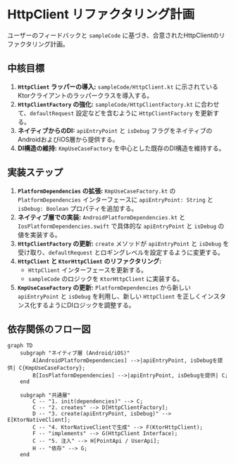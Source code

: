 # HttpClient リファクタリング計画

ユーザーのフィードバックと `sampleCode` に基づき、合意されたHttpClientのリファクタリング計画。

## 中核目標
1.  **`HttpClient` ラッパーの導入:** `sampleCode/HttpClient.kt` に示されているKtorクライアントのラッパークラスを導入する。
2.  **`HttpClientFactory` の強化:** `sampleCode/HttpClientFactory.kt` に合わせて、`defaultRequest` 設定などを含むように `HttpClientFactory` を更新する。
3.  **ネイティブからのDI:** `apiEntryPoint` と `isDebug` フラグをネイティブのAndroidおよびiOS層から提供する。
4.  **DI構造の維持:** `KmpUseCaseFactory` を中心とした既存のDI構造を維持する。

## 実装ステップ

1.  **`PlatformDependencies` の拡張:** `KmpUseCaseFactory.kt` の `PlatformDependencies` インターフェースに `apiEntryPoint: String` と `isDebug: Boolean` プロパティを追加する。
2.  **ネイティブ層での実装:** `AndroidPlatformDependencies.kt` と `IosPlatformDependencies.swift` で具体的な `apiEntryPoint` と `isDebug` の値を実装する。
3.  **`HttpClientFactory` の更新:** `create` メソッドが `apiEntryPoint` と `isDebug` を受け取り、`defaultRequest` とロギングレベルを設定するように変更する。
4.  **`HttpClient` と `KtorHttpClient` のリファクタリング:**
    *   `HttpClient` インターフェースを更新する。
    *   `sampleCode` のロジックを `KtorHttpClient` に実装する。
5.  **`KmpUseCaseFactory` の更新:** `PlatformDependencies` から新しい `apiEntryPoint` と `isDebug` を利用し、新しい `HttpClient` を正しくインスタンス化するようにDIロジックを調整する。

## 依存関係のフロー図
```mermaid
graph TD
    subgraph "ネイティブ層 (Android/iOS)"
        A[AndroidPlatformDependencies] -->|apiEntryPoint, isDebugを提供| C{KmpUseCaseFactory};
        B[IosPlatformDependencies] -->|apiEntryPoint, isDebugを提供| C;
    end

    subgraph "共通層"
        C -- "1. init(dependencies)" --> C;
        C -- "2. creates" --> D[HttpClientFactory];
        D -- "3. create(apiEntryPoint, isDebug)" --> E[KtorNativeClient];
        C -- "4. KtorNativeClientで生成" --> F(KtorHttpClient);
        F -- "implements" --> G(HttpClient Interface);
        C -- "5. 注入" --> H[PointApi / UserApi];
        H -- "依存" --> G;
    end
